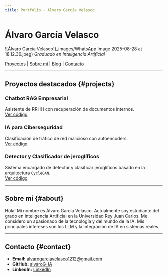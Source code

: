 ```yaml
---
title: Portfolio - Álvaro García Velasco
---
```


# Álvaro García Velasco
![Álvaro García Velasco](_images/WhatsApp Image 2025-08-28 at 18.12.36.jpeg)
*Graduado en Inteligencia Artificial*

[Proyectos](#projects) | [Sobre mí](#about) | [Blog](/blog) | [Contacto](#contact)

---

## Proyectos destacados {#projects}

### Chatbot RAG Empresarial
Asistente de RRHH con recuperación de documentos internos.  
[Ver código](https://github.com/alvaroG-IA/chatbot-rag)

### IA para Ciberseguridad
Clasificación de tráfico de red malicioso con autoencoders.  
[Ver código](https://github.com/alvaroG-IA/cybersecurity-ml)

### Detector y Clasificador de jeroglíficos
Sistema encargado de detectar y clasificar jeroglíficos basado en la arquitectura `CycleGAN`.  
[Ver código](https://github.com/alvaroG-IA/clf)

---

## Sobre mí {#about}

Hola! Mi nombre es Álvaro García Velasco. Actualmente soy estudiante del grado en Inteligencia Artificial en la Universidad Rey Juan Carlos. Me considero un apasionado de la tecnología y del mundo de la IA. Mis principales intereses son los LLM y la integración de IA en sistemas reales.

---

## Contacto {#contact}

- **Email:** alvarogarciavelasco1212@gmail.com  
- **GitHub:** [alvaroG-IA](https://github.com/alvaroG-IA)  
- **LinkedIn:** [LinkedIn](https://www.linkedin.com/in/%C3%A1lvaro-garc%C3%ADa-velasco-2a301031a)
